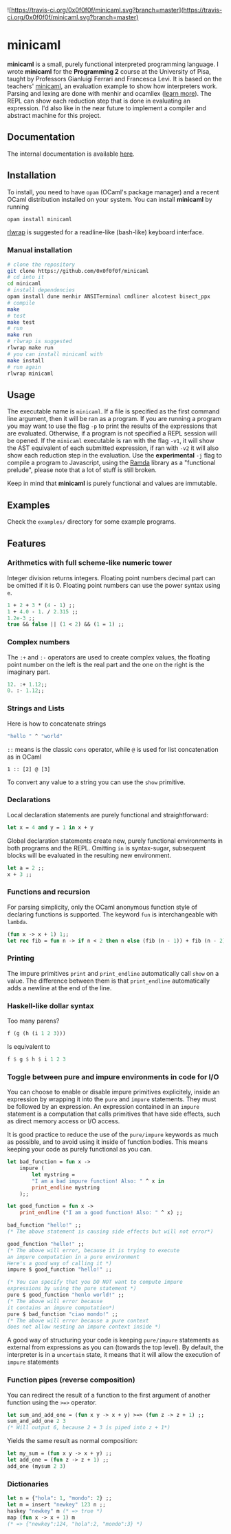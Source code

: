 ![https://travis-ci.org/0x0f0f0f/minicaml.svg?branch=master](https://travis-ci.org/0x0f0f0f/minicaml.svg?branch=master)
# minicaml 

**minicaml** is a small, purely functional interpreted programming language. I
wrote **minicaml** for the **Programming 2** course at the University of Pisa,
taught by Professors Gianluigi Ferrari and Francesca Levi. It is based on the
teachers' [minicaml](http://pages.di.unipi.it/levi/codice-18/evalFunEnvFull.ml),
an evaluation example to show how interpreters work. Parsing and lexing are done
with menhir and ocamllex ([learn
more](https://v1.realworldocaml.org/v1/en/html/parsing-with-ocamllex-and-menhir.html)).
The REPL can show each reduction step that is done in evaluating an expression.
I'd also like in the near future to implement a compiler and abstract machine
for this project.

## Documentation
The internal documentation is available [here](https://0x0f0f0f.github.io/minicaml). 

## Installation
To install, you need to have `opam` (OCaml's package manager) and a recent OCaml
distribution installed on your system.
You can install **minicaml** by running
```bash
opam install minicaml
```

[rlwrap](https://github.com/hanslub42/rlwrap) is suggested for a readline-like
(bash-like) keyboard interface.


### Manual installation
```bash
# clone the repository
git clone https://github.com/0x0f0f0f/minicaml
# cd into it
cd minicaml
# install dependencies
opam install dune menhir ANSITerminal cmdliner alcotest bisect_ppx
# compile
make
# test
make test
# run
make run
# rlwrap is suggested
rlwrap make run
# you can install minicaml with
make install
# run again
rlwrap minicaml
```

## Usage

The executable name is `minicaml`. If a file is specified as the first command
line argument, then it will be ran as a program. If you are running a program you may want to use the flag `-p` to print the results of the expressions that are evaluated. Otherwise, if a program is not specified a REPL session will
be opened. If the `minicaml` executable is ran with the flag `-v1`, it will show
the AST equivalent of each submitted expression, if ran with `-v2` it will also
show each reduction step in the evaluation.
Use the **experimental** `-j` flag to compile a program to Javascript, using the
[Ramda](https://ramdajs.com/) library as a "functional prelude", please note
that a lot of stuff is still broken.

Keep in mind that **minicaml** is purely functional and values
are immutable.

## Examples
Check the `examples/` directory for some example programs.

## Features

### Arithmetics with full scheme-like numeric tower
Integer division returns integers. Floating point numbers decimal part can be
omitted if it is 0. Floating point numbers can use the power syntax using `e`.
```ocaml
1 + 2 + 3 * (4 - 1) ;;
1 + 4.0 - 1. / 2.315 ;;
1.2e-3 ;;
true && false || (1 < 2) && (1 = 1) ;;
```

### Complex numbers
The `:+` and `:-` operators are used to create complex values, the floating point number
on the left is the real part and the one on the right is the imaginary part.
```ocaml
12. :+ 1.12;;
0. :- 1.12;;
```

### Strings and Lists
Here is how to concatenate strings
```ocaml
"hello " ^ "world"
```

`::` means is the classic `cons` operator, while `@` is used for list
concatenation as in OCaml
```
1 :: [2] @ [3]
```

To convert any value to a string you can use the `show` primitive.

### Declarations
Local declaration statements are purely functional and straightforward:
```ocaml
let x = 4 and y = 1 in x + y
```

Global declaration statements create new, purely functional environments in both
programs and the REPL. Omitting `in` is syntax-sugar, subsequent blocks will
be evaluated in the resulting new environment.
```ocaml
let a = 2 ;;
x + 3 ;;
```

### Functions and recursion
For parsing simplicity, only the OCaml anonymous function style of declaring
functions is supported. The keyword `fun` is interchangeable with `lambda`.  
```ocaml
(fun x -> x + 1) 1;;
let rec fib = fun n -> if n < 2 then n else (fib (n - 1)) + fib (n - 2)
```

### Printing
The impure primitives `print` and `print_endline` automatically call `show` on a
value. The difference between them is that `print_endline` automatically adds a
newline at the end of the line.

### Haskell-like dollar syntax
Too many parens?
```ocaml
f (g (h (i 1 2 3)))
```
Is equivalent to
```haskell
f $ g $ h $ i 1 2 3
```

### Toggle between pure and impure environments in code for I/O
You can choose to enable or disable impure primitives explicitely, inside an
expression by wrapping it into the `pure` and `impure` statements. They must be
followed by an expression. An expression contained in an `impure` statement is a
computation that calls primitives that have side effects, such as direct memory
access or I/O access.

It is good practice to reduce the use of the `pure/impure` keywords as much as
possible, and to avoid using it inside of function bodies. This means keeping
your code as purely functional as you can.
```ocaml
let bad_function = fun x ->
    impure (
        let mystring =
        "I am a bad impure function! Also: " ^ x in
        print_endline mystring
    );;

let good_function = fun x ->
    print_endline ("I am a good function! Also: " ^ x) ;;

bad_function "hello!" ;;
(* The above statement is causing side effects but will not error*)

good_function "hello!" ;;
(* The above will error, because it is trying to execute
an impure computation in a pure environment
Here's a good way of calling it *)
impure $ good_function "hello!" ;;

(* You can specify that you DO NOT want to compute impure
expressions by using the pure statement *)
pure $ good_function "henlo world!" ;;
(* The above will error because
it contains an impure computation*)
pure $ bad_function "ciao mondo!" ;;
(* The above will error because a pure context
does not allow nesting an impure context inside *)
```

A good way of structuring your code is keeping `pure/impure` statements as
external from expressions as you can (towards the top level). By default, the
interpreter is in a `uncertain` state, it means that it will allow the execution
of `impure` statements

### Function pipes (reverse composition)
You can redirect the result of a function to the first argument of another
function using the `>=>` operator.
```ocaml
let sum_and_add_one = (fun x y -> x + y) >=> (fun z -> z + 1) ;;
sum_and_add_one 2 3
(* Will output 6, because 2 + 3 is piped into z + 1*)
```
Yields the same result as normal composition:
```ocaml
let my_sum = (fun x y -> x + y) ;;
let add_one = (fun z -> z + 1) ;;
add_one (mysum 2 3)
```

### Dictionaries
```ocaml
let n = {"hola": 1, "mondo": 2} ;;
let m = insert "newkey" 123 n ;;
haskey "newkey" m (* => true *)
map (fun x -> x + 1) m
(* => {"newkey":124, "hola":2, "mondo":3} *)
```

